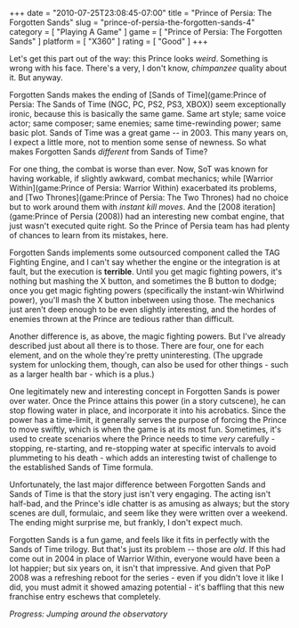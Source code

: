 +++
date = "2010-07-25T23:08:45-07:00"
title = "Prince of Persia: The Forgotten Sands"
slug = "prince-of-persia-the-forgotten-sands-4"
category = [ "Playing A Game" ]
game = [ "Prince of Persia: The Forgotten Sands" ]
platform = [ "X360" ]
rating = [ "Good" ]
+++

Let's get this part out of the way: this Prince looks <i>weird</i>.  Something is wrong with his face.  There's a very, I don't know, <i>chimpanzee</i> quality about it.  But anyway.

Forgotten Sands makes the ending of [Sands of Time](game:Prince of Persia: The Sands of Time (NGC, PC, PS2, PS3, XBOX)) seem exceptionally ironic, because this is basically the same game.  Same art style; same voice actor; same composer; same enemies; same time-rewinding power; same basic plot.  Sands of Time was a great game -- in 2003.  This many years on, I expect a little more, not to mention some sense of newness.  So what makes Forgotten Sands <i>different</i> from Sands of Time?

For one thing, the combat is worse than ever.  Now, SoT was known for having workable, if slightly awkward, combat mechanics; while [Warrior Within](game:Prince of Persia: Warrior Within) exacerbated its problems, and [Two Thrones](game:Prince of Persia: The Two Thrones) had no choice but to work around them with <i>instant kill moves</i>.  And the [2008 iteration](game:Prince of Persia (2008)) had an interesting new combat engine, that just wasn't executed quite right.  So the Prince of Persia team has had plenty of chances to learn from its mistakes, here.

Forgotten Sands implements some outsourced component called the TAG Fighting Engine, and I can't say whether the engine or the integration is at fault, but the execution is <b>terrible</b>.  Until you get magic fighting powers, it's nothing but mashing the X button, and sometimes the B button to dodge; once you get magic fighting powers (specifically the instant-win Whirlwind power), you'll mash the X button inbetween using those.  The mechanics just aren't deep enough to be even slightly interesting, and the hordes of enemies thrown at the Prince are tedious rather than difficult.

Another difference is, as above, the magic fighting powers.  But I've already described just about all there is to those.  There are four, one for each element, and on the whole they're pretty uninteresting.  (The upgrade system for unlocking them, though, can also be used for other things - such as a larger health bar - which is a plus.)

One legitimately new and interesting concept in Forgotten Sands is power over water.  Once the Prince attains this power (in a story cutscene), he can stop flowing water in place, and incorporate it into his acrobatics.  Since the power has a time-limit, it generally serves the purpose of forcing the Prince to move swiftly, which is when the game is at its most fun.  Sometimes, it's used to create scenarios where the Prince needs to time <i>very</i> carefully - stopping, re-starting, and re-stopping water at specific intervals to avoid plummeting to his death - which adds an interesting twist of challenge to the established Sands of Time formula.

Unfortunately, the last major difference between Forgotten Sands and Sands of Time is that the story just isn't very engaging.  The acting isn't half-bad, and the Prince's idle chatter is as amusing as always; but the story scenes are dull, formulaic, and seem like they were written over a weekend.  The ending might surprise me, but frankly, I don't expect much.

Forgotten Sands is a fun game, and feels like it fits in perfectly with the Sands of Time trilogy.  But that's just its problem -- those are <i>old</i>.  If this had come out in 2004 in place of Warrior Within, everyone would have been a lot happier; but six years on, it isn't that impressive.  And given that PoP 2008 was a refreshing reboot for the series - even if you didn't love it like I did, you must admit it showed amazing potential - it's baffling that this new franchise entry eschews that completely.

<i>Progress: Jumping around the observatory</i>